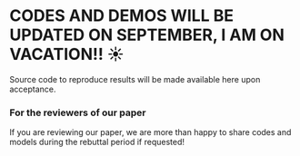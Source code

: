 # CODES AND DEMOS WILL BE UPDATED ON SEPTEMBER, I AM ON VACATION!! ☀️

Source code to reproduce results will be made available here upon acceptance.

### For the reviewers of our paper

If you are reviewing our paper, we are more than happy to share codes and models during the rebuttal period if requested!
